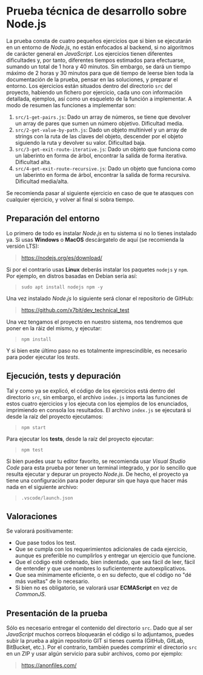 # Prueba técnica de desarrollo sobre Node.js

La prueba consta de cuatro pequeños ejercicios que si bien se ejecutarán en un entorno de *Node.js*, no están enfocados al backend, si no algoritmos de carácter general en *JavaScript*. Los ejercicios tienen diferentes dificultades y, por tanto, diferentes tiempos estimados para efectuarse, sumando un total de 1 hora y 40 minutos. Sin embargo, se dará un tiempo máximo de 2 horas y 30 minutos para que dé tiempo de leerse bien toda la documentación de la prueba, pensar en las soluciones, y preparar el entorno. Los ejercicios están situados dentro del directorio `src` del proyecto, habiendo un fichero por ejercicio, cada uno con información detallada, ejemplos, así como un esqueleto de la función a implementar. A modo de resumen las funciones a implementar son:

1. `src/1-get-pairs.js`: Dado un array de números, se tiene que devolver un array de pares que sumen un número objetivo. Dificultad media.
1. `src/2-get-value-by-path.js`: Dado un objeto multinivel y un array de strings con la ruta de las claves del objeto, descender por el objeto siguiendo la ruta y devolver su valor. Dificultad baja.
1. `src/3-get-exit-route-iterative.js`: Dado un objeto que funciona como un laberinto en forma de árbol, encontrar la salida de forma iterativa. Dificultad alta.
1. `src/4-get-exit-route-recursive.js`: Dado un objeto que funciona como un laberinto en forma de árbol, encontrar la salida de forma recursiva. Dificultad media/alta.

Se recomienda pasar al siguiente ejercicio en caso de que te atasques con cualquier ejercicio, y volver al final si sobra tiempo.

## Preparación del entorno

Lo primero de todo es instalar *Node.js* en tu sistema si no lo tienes instalado ya. Si usas **Windows** o **MacOS** descárgatelo de aquí (se recomienda la versión LTS):

> https://nodejs.org/es/download/

Si por el contrario usas **Linux** deberás instalar los paquetes `nodejs` y `npm`. Por ejemplo, en distros basadas en Debian sería así:

> `sudo apt install nodejs npm -y`

Una vez instalado *Node.js* lo siguiente será clonar el repositorio de GitHub:

> https://github.com/x7bit/dev_technical_test

Una vez tengamos el proyecto en nuestro sistema, nos tendremos que poner en la ráiz del mismo, y ejecutar:

> `npm install`

Y si bien este último paso no es totalmente imprescindible, es necesario para poder ejecutar los *tests*.

## Ejecución, tests y depuración

Tal y como ya se explicó, el código de los ejercicios está dentro del directorio `src`, sin embargo, el archivo `index.js` importa las funciones de estos cuatro ejercicios y los ejecuta con los ejemplos de los enunciados, imprimiendo en consola los resultados. El archivo `index.js` se ejecutará si desde la raíz del proyecto ejecutamos:

> `npm start`

Para ejecutar los **tests**, desde la raíz del proyecto ejecutar:

> `npm test`

Si bien puedes usar tu editor favorito, se recomienda usar *Visual Studio Code* para esta prueba por tener un terminal integrado, y por lo sencillo que resulta ejecutar y depurar un proyecto *Node.js*. De hecho, el proyecto ya tiene una configuración para poder depurar sin que haya que hacer más nada en el siguiente archivo:

> `.vscode/launch.json`

## Valoraciones

Se valorará positivamente:

- Que pase todos los test.
- Que se cumpla con los requerimientos adicionales de cada ejercicio, aunque es preferible no cumplirlos y entregar un ejercicio que funcione.
- Que el código esté ordenado, bien indentado, que sea fácil de leer, fácil de entender y que use nombres lo suficientemente autoexplicativos.
- Que sea mínimamente eficiente, o en su defecto, que el código no "dé más vueltas" de lo necesario.
- Si bien no es obligatorio, se valorará usar **ECMAScript** en vez de *CommonJS*.

## Presentación de la prueba

Sólo es necesario entregar el contenido del directorio `src`. Dado que al ser *JavaScript* muchos correos bloquearán el código si lo adjuntamos, puedes subir la prueba a algún repositorio GIT si tienes cuenta (GitHub, GitLab, BitBucket, etc.). Por el contrario, también puedes comprimir el directorio `src` en un ZIP y usar algún servicio para subir archivos, como por ejemplo:

> https://anonfiles.com/
